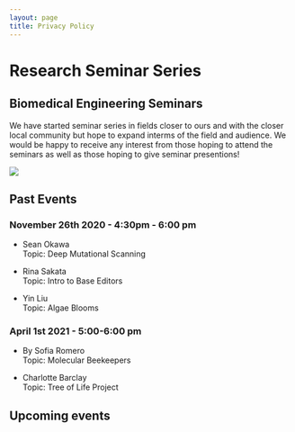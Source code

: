 ```yaml
---
layout: page
title: Privacy Policy
---
```

# Research Seminar Series


## Biomedical Engineering Seminars
We have started seminar series in fields closer to ours and with the closer local community but hope to expand interms of the field and audience.
We would be happy to receive any interest from those hoping to attend the seminars as well as those hoping to give seminar presentions!

<img src="{{site.baseurl}}/assets/img/portfolio/presentation.jpgg">

## Past Events

### November 26th 2020 - 4:30pm - 6:00 pm

- Sean Okawa   
Topic: Deep Mutational Scanning

- Rina Sakata  
Topic: Intro to Base Editors

- Yin Liu   
Topic: Algae Blooms

### April 1st 2021 - 5:00-6:00 pm

- By Sofia Romero  
Topic: Molecular Beekeepers

- Charlotte Barclay   
Topic: Tree of Life Project


## Upcoming events

